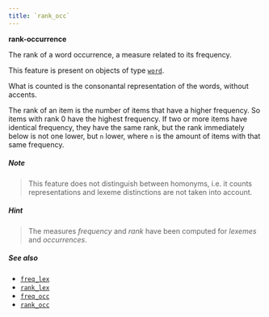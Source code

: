 ```yaml
---
title: `rank_occ`
---
```


**rank-occurrence**

The rank of a word occurrence, a measure related to its frequency.

This feature is present on objects of type
[`word`](otype.md).

What is counted is the consonantal representation of the words, without accents.

The rank of an item is the number of items that have a higher frequency.
So items with rank 0 have the highest frequency.
If two or more items have identical frequency, they have the same rank, but the rank immediately below is not one lower, but `n` lower,
where `n` is the amount of items with that same frequency.

##### Note
> This feature does not distinguish between homonyms, i.e. it counts representations and lexeme distinctions
are not taken into account.

##### Hint
> The measures *frequency* and *rank* have been computed for *lexemes* and *occurrences*.
    
##### See also
 
* [`freq_lex`](freq_lex.md)
* [`rank_lex`](rank_lex.md)
* [`freq_occ`](freq_occ.md)
* [`rank_occ`](rank_occ.md)

